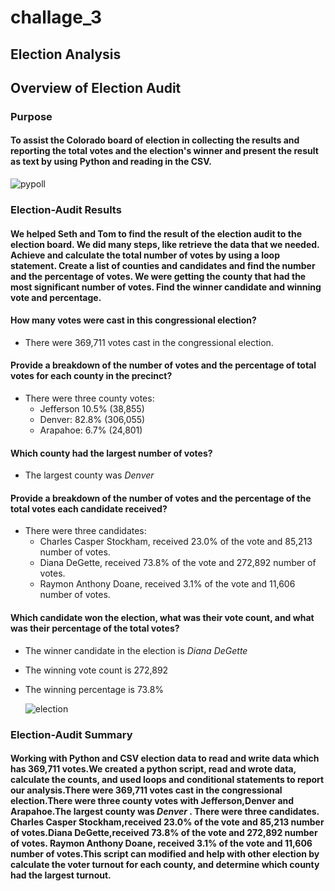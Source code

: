 # challage_3
## Election Analysis
## Overview of Election Audit
### Purpose
#### To assist the Colorado board of election in collecting the results and reporting the total votes and the election's winner and present the result as text by using Python and reading in the CSV.

![pypoll](https://user-images.githubusercontent.com/90746609/136476002-c68be56f-01bc-4044-8358-21a9c2607e26.jpg)


### Election-Audit Results
#### We helped Seth and Tom to find the result of the election audit to the election board. We did many steps, like retrieve the data that we needed. Achieve and calculate the total number of votes by using a loop statement. Create a list of counties and candidates and find the number and the percentage of votes. We were getting the county that had the most significant number of votes. Find the winner candidate and winning vote and percentage.


#### How many votes were cast in this congressional election?
- There were 369,711 votes cast in the congressional election.
#### Provide a breakdown of the number of votes and the percentage of total votes for each county in the precinct?
- There were three county votes:
  - Jefferson 10.5% (38,855)
  - Denver: 82.8% (306,055)
  - Arapahoe: 6.7% (24,801)
#### Which county had the largest number of votes?
- The largest county was _Denver_
#### Provide a breakdown of the number of votes and the percentage of the total votes each candidate received?
- There were three candidates:
  - Charles Casper Stockham,
    received 23.0% of the vote and 85,213 number of votes.
  - Diana DeGette,
   received 73.8% of the vote and 272,892 number of votes.
  - Raymon Anthony Doane,
   received 3.1% of the vote and 11,606 number of votes.
#### Which candidate won the election, what was their vote count, and what was their percentage of the total votes? 
- The winner candidate in the election is _Diana DeGette_
- The winning vote count is 272,892
- The winning percentage is 73.8%
   
   
   ![election](https://user-images.githubusercontent.com/90746609/136473586-94da4bc1-3572-4563-a637-4ee80e634396.jpg)
   
   
 ### Election-Audit Summary
 #### Working with  Python and  CSV election data to read and write data which has 369,711 votes.We created a python script, read and wrote data, calculate the counts, and used loops and conditional statements to report our analysis.There were 369,711 votes cast in the congressional election.There were three county votes with Jefferson,Denver and Arapahoe.The largest county was _Denver_ . There were three candidates. Charles Casper Stockham,received 23.0% of the vote and 85,213 number of votes.Diana DeGette,received 73.8% of the vote and 272,892 number of votes. Raymon Anthony Doane, received 3.1% of the vote and 11,606 number of votes.This script can modified and help with other election by calculate the voter turnout for each county, and determine which county had the largest turnout.
 
 
   

   
   
